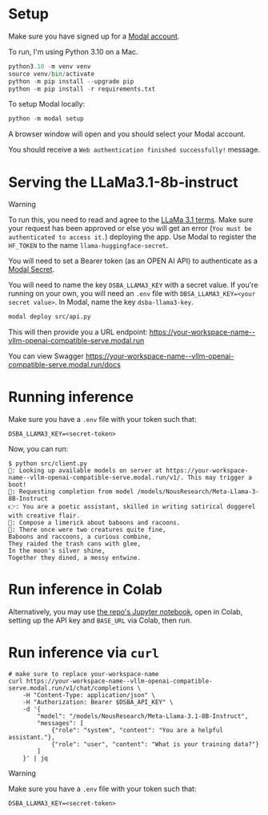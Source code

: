 # Setup

Make sure you have signed up for a [Modal account](https://modal.com/).

To run, I'm using Python 3.10 on a Mac.

```python
python3.10 -m venv venv
source venv/bin/activate
python -m pip install --upgrade pip
python -m pip install -r requirements.txt
```

To setup Modal locally:

```python
python -m modal setup
```

A browser window will open and you should select your Modal account. 

You should receive a `Web authentication finished successfully!` message.

# Serving the LLaMa3.1-8b-instruct

> [!WARNING]  
> To run this, you need to read and agree to the [LLaMa 3.1 terms](https://huggingface.co/meta-llama/Meta-Llama-3.1-8B-Instruct). Make sure your request has been approved or else you will get an error (`You must be authenticated to access it.`) deploying the app. Use Modal to register the `HF_TOKEN` to the name `llama-huggingface-secret`.

You will need to set a Bearer token (as an OPEN AI API) to authenticate as a [Modal Secret](https://modal.com/docs/guide/secrets).

You will need to name the key `DSBA_LLAMA3_KEY` with a secret value. If you're running on your own, you will need an `.env` file with `DBSA_LLAMA3_KEY=<your secret value>`. In Modal, name the key `dsba-llama3-key`. 


```bash
modal deploy src/api.py
```

This will then provide you a URL endpoint: <https://your-workspace-name--vllm-openai-compatible-serve.modal.run>

You can view Swagger <https://your-workspace-name--vllm-openai-compatible-serve.modal.run/docs>

# Running inference

Make sure you have a `.env` file with your token such that:

```
DSBA_LLAMA3_KEY=<secret-token>
```

Now, you can run:

```
$ python src/client.py
🧠: Looking up available models on server at https://your-workspace-name--vllm-openai-compatible-serve.modal.run/v1/. This may trigger a boot!
🧠: Requesting completion from model /models/NousResearch/Meta-Llama-3-8B-Instruct
👉: You are a poetic assistant, skilled in writing satirical doggerel with creative flair.
👤: Compose a limerick about baboons and racoons.
🤖: There once were two creatures quite fine,
Baboons and raccoons, a curious combine,
They raided the trash cans with glee,
In the moon's silver shine,
Together they dined, a messy entwine.
```

# Run inference in Colab

Alternatively, you may use [the repo's Jupyter notebook](/notebooks/dsba6010_openai_api_prompting_with_modal.ipynb), open in Colab, setting up the API key and `BASE_URL` via Colab, then run.

# Run inference via `curl`

```
# make sure to replace your-workspace-name
curl https://your-workspace-name--vllm-openai-compatible-serve.modal.run/v1/chat/completions \
    -H "Content-Type: application/json" \
    -H "Authorization: Bearer $DSBA_API_KEY" \
    -d '{
        "model": "/models/NousResearch/Meta-Llama-3.1-8B-Instruct",
        "messages": [
            {"role": "system", "content": "You are a helpful assistant."},
            {"role": "user", "content": "What is your training data?"}
        ]
    }' | jq
```

> [!WARNING]  
> Make sure you have a `.env` file with your token such that:
> 
> ```
> DSBA_LLAMA3_KEY=<secret-token>
> ```
